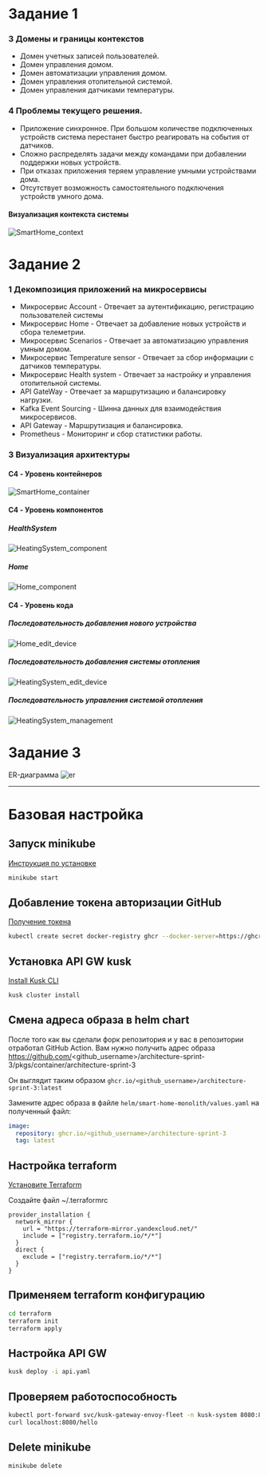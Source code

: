 # Задание 1

### 3 Домены и границы контекстов
* Домен учетных записей пользователей.
* Домен управления домом.
* Домен автоматизации управления домом.
* Домен управления отопительной системой.
* Домен управления датчиками температуры.


### 4 Проблемы текущего решения.
* Приложение синхронное. При большом количестве подключенных устройств система перестанет быстро реагировать на события от датчиков. 
* Сложно распределять задачи между командами при добавлении поддержки новых устройств. 
* При отказах приложения теряем управление умными устройствами дома. 
* Отсутствует возможность самостоятельного подключения устройств умного дома.

#### Визуализация контекста системы

![SmartHome_context](./diagrams/context/SmartHome_context.png)

# Задание 2

### 1 Декомпозиция приложений на микросервисы
* Микросервис Account - Отвечает за аутентификацию, регистрацию пользователей системы
* Микросервис Home - Отвечает за добавление новых устройств и сбора телеметрии.
* Микросервис Scenarios - Отвечает за автоматизацию управления умным домом.
* Микросервис Temperature sensor - Отвечает за сбор информации с датчиков температуры.
* Микросервис Health system - Отвечает за настройку и управления отопительной системы.
* API GateWay - Отвечает за маршрутизацию и балансировку нагрузки.
* Kafka Event Sourcing - Шинна данных для взаимодействия микросервисов.
* API Gateway - Маршрутизация и балансировка.
* Prometheus - Мониторинг и сбор статистики работы.

### 3 Визуализация архитектуры

#### C4 - Уровень контейнеров

![SmartHome_container](./diagrams/container/SmartHome_container.png)

#### C4 - Уровень компонентов

##### HealthSystem
![HeatingSystem_component](./diagrams/component/HeatingSystem_component.png)

##### Home
![Home_component](./diagrams/component/Home_component.png)

#### C4 - Уровень кода

##### Последовательность добавления нового устройства
![Home_edit_device](./diagrams/code/Home_edit_device.png)


##### Последовательность добавления системы отопления
![HeatingSystem_edit_device](./diagrams/code/HeatingSystem_edit_device.png)

##### Последовательность управления системой отопления
![HeatingSystem_management](./diagrams/code/HeatingSystem_management.png)


# Задание 3

ER-диаграмма
![er](./diagrams/er/er.png)

---

# Базовая настройка

## Запуск minikube

[Инструкция по установке](https://minikube.sigs.k8s.io/docs/start/)

```bash
minikube start
```

## Добавление токена авторизации GitHub

[Получение токена](https://github.com/settings/tokens/new)

```bash
kubectl create secret docker-registry ghcr --docker-server=https://ghcr.io --docker-username=<github_username> --docker-password=<github_token> -n default
```

## Установка API GW kusk

[Install Kusk CLI](https://docs.kusk.io/getting-started/install-kusk-cli)

```bash
kusk cluster install
```

## Смена адреса образа в helm chart

После того как вы сделали форк репозитория и у вас в репозитории отработал GitHub Action. Вам нужно получить адрес образа <https://github.com/><github_username>/architecture-sprint-3/pkgs/container/architecture-sprint-3

Он выглядит таким образом
```ghcr.io/<github_username>/architecture-sprint-3:latest```

Замените адрес образа в файле `helm/smart-home-monolith/values.yaml` на полученный файл:

```yaml
image:
  repository: ghcr.io/<github_username>/architecture-sprint-3
  tag: latest
```

## Настройка terraform

[Установите Terraform](https://yandex.cloud/ru/docs/tutorials/infrastructure-management/terraform-quickstart#install-terraform)

Создайте файл ~/.terraformrc

```hcl
provider_installation {
  network_mirror {
    url = "https://terraform-mirror.yandexcloud.net/"
    include = ["registry.terraform.io/*/*"]
  }
  direct {
    exclude = ["registry.terraform.io/*/*"]
  }
}
```

## Применяем terraform конфигурацию

```bash
cd terraform
terraform init
terraform apply
```

## Настройка API GW

```bash
kusk deploy -i api.yaml
```

## Проверяем работоспособность

```bash
kubectl port-forward svc/kusk-gateway-envoy-fleet -n kusk-system 8080:80
curl localhost:8080/hello
```

## Delete minikube

```bash
minikube delete
```
